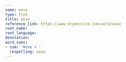 ```yaml
---
name: wove
type: free
title: wove
reference_link: https://www.etymonline.com/word/wove
root_name: 
root_language: 
denotation: 
word_sums:
- sum: 'Wove + '
  respelling: wove
---
```

